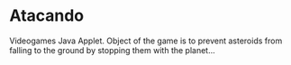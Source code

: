 Atacando
========

Videogames Java Applet. Object of the game is to prevent asteroids from falling to the ground by stopping them with the planet...
